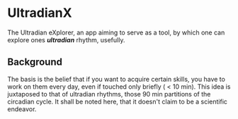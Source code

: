 # UltradianX

The Ultradian eXplorer, an app aiming to serve as a tool, by which one can explore ones ___ultradian___ rhythm, usefully.


## Background

The basis is the belief that if you want to acquire certain skills, you have to work on them every day,
even if touched only briefly  ( < 10 min).
This idea is juxtaposed to that of ultradian rhythms, those 90 min partitions of the circadian cycle.
It shall be noted here, that it doesn't claim to be a scientific endeavor.






